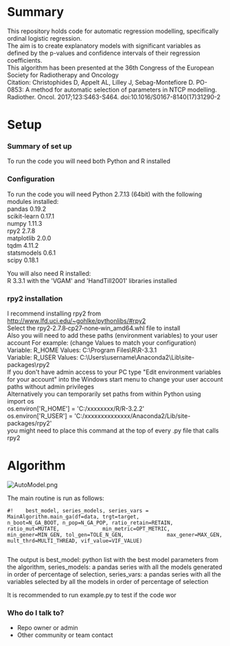 # Summary

This repository holds code for automatic regression modelling, specifically ordinal logistic regression.  
The aim is to create explanatory models with significant variables as defined by the p-values and confidence intervals of their regression coefficients.  
This algorithm has been presented at the 36th Congress of the European Society for Radiotherapy and Oncology  
Citation: Christophides D, Appelt AL, Lilley J, Sebag-Montefiore D. PO-0853: A method for automatic selection of parameters in NTCP modelling. Radiother. Oncol. 2017;123:S463-S464. doi:10.1016/S0167-8140(17)31290-2

# Setup
### Summary of set up
To run the code you will need both Python and R installed
### Configuration
To run the code you will need Python 2.7.13 (64bit) with the following modules installed:  
pandas 0.19.2  
scikit-learn 0.17.1  
numpy 1.11.3  
rpy2 2.7.8  
matplotlib 2.0.0  
tqdm 4.11.2  
statsmodels 0.6.1  
scipy 0.18.1  

You will also need R installed:  
R 3.3.1
with the 'VGAM' and 'HandTill2001' libraries installed

### rpy2 installation
I recommend installing rpy2 from http://www.lfd.uci.edu/~gohlke/pythonlibs/#rpy2  
Select the rpy2‑2.7.8‑cp27‑none‑win_amd64.whl file to install  
Also you will need to add these paths (environment variables) to your user account 
For example: (change Values to match your configuration)  
Variable: R_HOME Values: C:\Program Files\R\R-3.3.1  
Variable: R_USER Values: C:\Users\username\Anaconda2\Lib\site-packages\rpy2  
If you don't have admin access to your PC type "Edit environment variables for your account" into the Windows start menu to change your user account paths without admin privileges  
Alternatively you can temporarily set paths from within Python using  
import os  
os.environ['R_HOME'] = 'C:/xxxxxxxx/R/R-3.2.2'   
os.environ['R_USER'] = 'C:/xxxxxxxxxxxxxx/Anaconda2/Lib/site-packages/rpy2'   
you might need to place this command at the top of every .py file that calls rpy2   

# Algorithm
![AutoModel.png](https://bitbucket.org/repo/yp5MdKd/images/4102067091-AutoModel.png)  

The main routine is run as follows:  
```
#!    best_model, series_models, series_vars = MainAlgorithm.main_ga(df=data, trgt=target,              n_boot=N_GA_BOOT, n_pop=N_GA_POP, ratio_retain=RETAIN, ratio_mut=MUTATE,              min_metric=OPT_METRIC, min_gener=MIN_GEN, tol_gen=TOLE_N_GEN,              max_gener=MAX_GEN, mult_thrd=MULTI_THREAD, vif_value=VIF_VALUE)


```  
The output is best_model: python list with the best model parameters from the algorithm, series_models: a pandas series with all the models generated in order of percentage of selection, series_vars: a pandas series with all the variables selected by all the models in order of percentage of selection  

It is recommended to run example.py to test if the code wor

### Who do I talk to? ###

* Repo owner or admin
* Other community or team contact